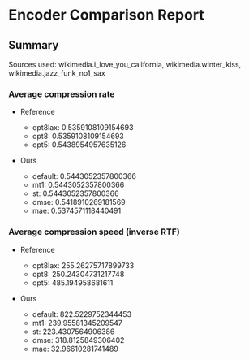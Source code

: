 
# Encoder Comparison Report

## Summary

Sources used: wikimedia.i_love_you_california, wikimedia.winter_kiss, wikimedia.jazz_funk_no1_sax

### Average compression rate

  - Reference
    - opt8lax: 0.5359108109154693
    - opt8: 0.5359108109154693
    - opt5: 0.5438954957635126

  - Ours
    - default: 0.5443052357800366
    - mt1: 0.5443052357800366
    - st: 0.5443052357800366
    - dmse: 0.5418910269181569
    - mae: 0.5374571118440491


### Average compression speed (inverse RTF)
  - Reference
    - opt8lax: 255.26275717899733
    - opt8: 250.24304731217748
    - opt5: 485.194958681611

  - Ours
    - default: 822.5229752344453
    - mt1: 239.95581345209547
    - st: 223.4307564906386
    - dmse: 318.8125849306402
    - mae: 32.96610281741489


